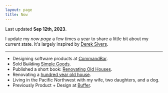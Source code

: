 ```yaml
---
layout: page
title: Now
---
```


Last updated **Sep 12th, 2023**.

I update my _now page_ a few times a year to share a little bit about my current state. It's largely inspired by [Derek Sivers](https://sive.rs/now).

---

- Designing software products at [CommandBar](https://commandbar.com). 
- Sold ~~Building~~ [Simple Goods](https://simplegoods.co). 
- Published a short book: [Renovating Old Houses](https://oldhousebook.com/?&utm_source=tdub.co).
- Renovating a [hundred year old house](https://www.instagram.com/cherrystreetrenovation/).
- Living in the Pacific Northwest with my wife, two daughters, and a dog.
- Previously Product + Design at [Buffer](https://buffer.com).